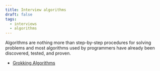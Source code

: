 ```yaml
---
title: Interview algorithms
draft: false
tags:
  - interviews
  - algorithms
---
```


Algorithms are nothing more than step-by-step procedures for solving problems and most algorithms used by programmers have already been discovered, tested, and proven.
- [Grokking Algorithms](https://www.amazon.com.au/Grokking-Algorithms-Aditya-Y-Bhargava/dp/1617292230)
